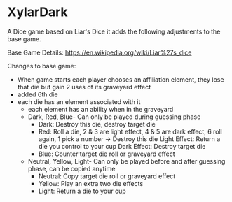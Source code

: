 # XylarDark

 A Dice game based on Liar's Dice it adds the following adjustments to the base game. 

 Base Game Details: https://en.wikipedia.org/wiki/Liar%27s_dice

 Changes to base game:
- When game starts each player chooses an affiliation element, they lose that die but gain 2 uses of its graveyard effect
 - added 6th die
 - each die has an element associated with it
    - each element has an ability when in the graveyard
    - Dark, Red, Blue- Can only be played during guessing phase
       - Dark: Destroy this die, destroy target die
       - Red:  Roll a die, 2 & 3 are light effect, 4 & 5 are dark effect,  6 roll again, 1 pick a number -> Destroy this die
            Light Effect: Return a die you control to your cup
            Dark Effect: Destroy target die
       - Blue: Counter target die roll or graveyard effect
    - Neutral, Yellow, Light- Can only be played before and after guessing phase, can be copied anytime
       - Neutral: Copy target die roll or graveyard effect
       - Yellow: Play an extra two die effects
       - Light: Return a die to your cup



